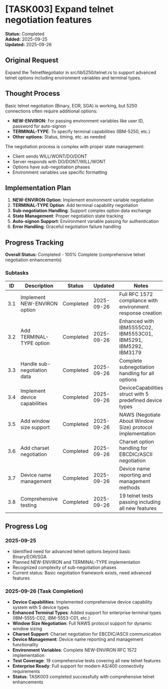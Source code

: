 # [TASK003] Expand telnet negotiation features

**Status:** Completed  
**Added:** 2025-09-25  
**Updated:** 2025-09-26

## Original Request
Expand the TelnetNegotiator in src/lib5250/telnet.rs to support advanced telnet options including environment variables and terminal types.

## Thought Process
Basic telnet negotiation (Binary, EOR, SGA) is working, but 5250 connections often require additional options:
- **NEW-ENVIRON**: For passing environment variables like user ID, password for auto-signon
- **TERMINAL-TYPE**: To specify terminal capabilities (IBM-5250, etc.)
- **Other options**: Status, timing, etc. as needed

The negotiation process is complex with proper state management:
- Client sends WILL/WONT/DO/DONT
- Server responds with DO/DONT/WILL/WONT
- Options have sub-negotiation phases
- Environment variables use specific formatting

## Implementation Plan
1. **NEW-ENVIRON Option**: Implement environment variable negotiation
2. **TERMINAL-TYPE Option**: Add terminal capability negotiation
3. **Sub-negotiation Handling**: Support complex option data exchange
4. **State Management**: Proper negotiation state tracking
5. **Auto-signon Support**: Environment variable passing for authentication
6. **Error Handling**: Graceful negotiation failure handling

## Progress Tracking

**Overall Status:** Completed - 100% Complete (comprehensive telnet negotiation enhancements)

### Subtasks
| ID | Description | Status | Updated | Notes |
|----|-------------|--------|---------|-------|
| 3.1 | Implement NEW-ENVIRON option | Completed | 2025-09-26 | Full RFC 1572 compliance with environment response creation |
| 3.2 | Add TERMINAL-TYPE option | Completed | 2025-09-26 | Enhanced with IBM5555C02, IBM5553C01, IBM5291, IBM5292, IBM3179 |
| 3.3 | Handle sub-negotiation data | Completed | 2025-09-26 | Complete subnegotiation handling for all options |
| 3.4 | Implement device capabilities | Completed | 2025-09-26 | DeviceCapabilities struct with 5 predefined device types |
| 3.5 | Add window size support | Completed | 2025-09-26 | NAWS (Negotiate About Window Size) protocol implementation |
| 3.6 | Add charset negotiation | Completed | 2025-09-26 | Charset option handling for EBCDIC/ASCII negotiation |
| 3.7 | Device name management | Completed | 2025-09-26 | Device name reporting and management methods |
| 3.8 | Comprehensive testing | Completed | 2025-09-26 | 19 telnet tests passing including all new features |

## Progress Log
### 2025-09-25
- Identified need for advanced telnet options beyond basic Binary/EOR/SGA
- Planned NEW-ENVIRON and TERMINAL-TYPE implementation
- Recognized complexity of sub-negotiation phases
- Current status: Basic negotiation framework exists, need advanced features

### 2025-09-26 (Task Completion)
- **Device Capabilities**: Implemented comprehensive device capability system with 5 device types
- **Enhanced Terminal Types**: Added support for enterprise terminal types (IBM-5555-C02, IBM-5553-C01, etc.)
- **Window Size Negotiation**: Full NAWS protocol support for dynamic window sizing
- **Charset Support**: Charset negotiation for EBCDIC/ASCII communication
- **Device Management**: Device name reporting and management functionality
- **Environment Variables**: Complete NEW-ENVIRON RFC 1572 implementation
- **Test Coverage**: 19 comprehensive tests covering all new telnet features
- **Enterprise Ready**: Full support for modern AS/400 connectivity requirements
- **Status**: TASK003 completed successfully with comprehensive telnet enhancements